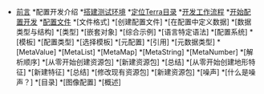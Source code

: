 <!-- _sidebar.md -->

* [前言](README.md)
*配置开发介绍
*[搭建测试环境](build/buildandtest.md)
    *[定位Terra目录](build/buildandtest.md)
    *[开发工作流程](build/buildandtest.md)
    *[开始配置开发](build/buildandtest.md)
    *[配置文件](build/buildandtest.md)
*[文件格式]
    *[创建配置文件]
    *[在配置中定义数据]
*[数据类型与结构]
    *[类型]
    *[嵌套对象]
    *[综合示例]
    *[语言特定语法]
*[配置系统]
    *[模板]
    *[配置类型]
    *[选择模板]
*[元配置]
    *[引用]
    *[元数据类型]
    *[MetaValue]
    *[MetaList]
    *[MetaMap]
    *[MetaString]
    *[MetaNumber]
    *[解析顺序]
*[从零开始创建资源包]
    *[新建资源包] 
    *[总结]
*[从零开始创建地形特征]
    *[新建特征]
    *[总结]
*[修改现有资源包]
    *[新建资源包]
*[噪声]
    *[什么是噪声？]
    *[目录]
*[图像配置]
    *[概述]